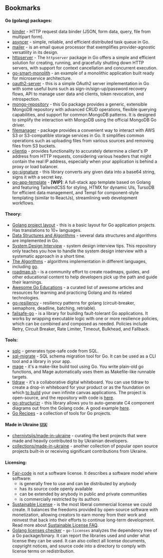 ## Bookmarks

#### Go (golang) packages:

- [binder](https://github.com/dmitrymomot/binder) - HTTP request data binder (JSON, form data, query, file from multipart form).
- [asyncer](https://github.com/dmitrymomot/asyncer) - simple, reliable, and efficient distributed task queue in Go.
- [mailer](https://github.com/dmitrymomot/mailer) - is an email queue processor that exemplifies provider-agnostic versatility in its design.
- [httpserver](https://github.com/dmitrymomot/httpserver) - The `httpserver` package in Go offers a simple and efficient solution for creating, running, and gracefully shutting down HTTP servers, with support for context cancellation and concurrent execution.
- [go-smart-monolith](https://github.com/dmitrymomot/go-smart-monolith) - an example of a monolithic application built ready for microservice architecture.
- [oauth2-server](https://github.com/dmitrymomot/oauth2-server) - this is a simple OAuth2 server implementation in Go with some useful buns such as sign-in/sign-up/password recovery flows, API to manage user data and clients, token revocation, and introspection.
- [mongo-repository](https://github.com/dmitrymomot/mongo-repository) - this Go package provides a generic, extensible MongoDB repository with advanced CRUD operations, flexible querying capabilities, and support for common MongoDB patterns. It is designed to simplify the interaction with MongoDB using the official MongoDB Go driver.
- [filemanager](https://github.com/dmitrymomot/filemanager) - package provides a convenient way to interact with AWS S3 or S3-compatible storage services in Go. It simplifies common operations such as uploading files from various sources and removing files from S3 buckets.
- [clientip](https://github.com/dmitrymomot/clientip) - provides functionality to accurately determine a client's IP address from HTTP requests, considering various headers that might contain the real IP address, especially when your application is behind a proxy or load balancer.
- [go-signature](https://github.com/dmitrymomot/go-signature) - this library converts any given data into a base64 string, signs it with a secret key.
- [go-app-template](https://github.com/dmitrymomot/go-app-template) - **[WIP]**: A full-stack app template based on Golang and featuring TailwindCSS for styling, HTMX for dynamic UIs, TursoDB for efficient data management, and Templ for component-style templating (similar to ReactJs), streamlining web development workflows.

#### Theory:

- [Golang project layout](https://github.com/golang-standards/project-layout) - this is a basic layout for Go application projects. Has translations to 10+ languages.
- [Data Structures and Algorithms](https://github.com/ua-nick/Data-Structures-and-Algorithms) - several data structures and algorithms are implemented in Go.
- [System Design Interview](https://github.com/dmitrymomot/system-design-interview) - system design interview tips. This repository only teaches you how to handle the system design interview with a systematic approach in a short time.
- [The Algorithms](https://github.com/TheAlgorithms) - algorithms implementation in different languages, including [go](https://github.com/TheAlgorithms/Go).
- [roadmap.sh](https://roadmap.sh) - is a community effort to create roadmaps, guides, and other educational content to help developers pick up the path and guide their learnings.
- [Awesome Go Educations](https://mehdihadeli.github.io/awesome-go-education/) - a curated list of awesome articles and resources for learning and practicing Golang and its related technologies.
- [go-resiliency](https://github.com/eapache/go-resiliency) - resiliency patterns for golang (circuit-breaker, semaphore, deadline, batching, retriable).
- [failsafe-go](https://github.com/failsafe-go/failsafe-go) - is a library for building fault-tolerant Go applications. It works by wrapping executable logic with one or more resilience policies, which can be combined and composed as needed. Policies include Retry, Circuit Breaker, Rate Limiter, Timeout, Bulkhead, and Fallback.

#### Tools:

- [sqlc](https://github.com/kyleconroy/sqlc) - generates type-safe code from SQL.
- [sql-migrate](https://github.com/rubenv/sql-migrate) - SQL schema migration tool for Go. It can be used as a CLI tool and a library in your app.
- [mage](github.com/magefile/mage) - it's a make-like build tool using Go. You write plain-old go functions, and Mage automatically uses them as Makefile-like runnable targets.
- [tldraw](https://www.tldraw.com) - it's a collaborative digital whiteboard. You can use tldraw to create a drop-in whiteboard for your product or as the foundation on which [to build](https://tldraw.dev) your own infinite canvas applications. The project is open-source, and the repository with code is [here](https://github.com/tldraw/tldraw).
- [go-structurizr](https://github.com/krzysztofreczek/go-structurizr) - this library allows you to auto-generate C4 component diagrams out from the Golang code. A good example [here](https://github.com/ThreeDotsLabs/wild-workouts-go-ddd-example/tree/master/tools/c4).
- [Go Recipes](https://github.com/nikolaydubina/go-recipes) - a collection of tools for Go projects.

#### Made in Ukraine 🇺🇦 
- [chernivtsijs/made-in-ukraine](https://github.com/chernivtsijs/made-in-ukraine) - curating the best projects that were made and heavily contributed to by Ukrainian developers.
- [collections/made-in-ukraine](https://github.com/collections/made-in-ukraine) - another collection of popular open source projects built-in or receiving significant contributions from Ukraine.

#### Licensing:
- [Fair-code](https://faircode.io) is not a software license. It describes a software model where software:
  - is generally free to use and can be distributed by anybody
  - has its source code openly available
  - can be extended by anybody in public and private communities
  - is commercially restricted by its authors
- [Sustainable License](https://github.com/outcaste-io/sustainable-license) - is the most liberal commercial license we could create. It balances the freedoms provided by open-source software with monetization, allowing creators to earn money from their work and reinvest that back into their efforts to continue long-term development. Read more about [Sustainable License FAQ](https://manishrjain.com/sustainable-license-faq).
- [Golang licenses checker](https://github.com/google/go-licenses) - `go-licenses` analyzes the dependency tree of a Go package/binary. It can report the libraries used and under what license they can be used. It can also collect all license documents, copyright notices, and source code into a directory to comply with license terms on redistribution.
